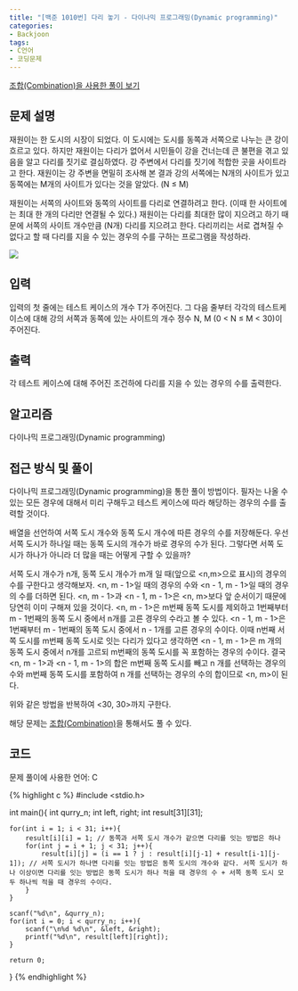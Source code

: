 ```yaml
---
title: "[백준 1010번] 다리 놓기 - 다이나믹 프로그래밍(Dynamic programming)"
categories:
- Backjoon
tags:
- C언어
- 코딩문제
---
```


[조합(Combination)을 사용한 풀이 보기](https://terry1213.github.io/backjoon/1010/)
## 문제 설명

재원이는 한 도시의 시장이 되었다. 이 도시에는 도시를 동쪽과 서쪽으로 나누는 큰 강이 흐르고 있다. 하지만 재원이는 다리가 없어서 시민들이 강을 건너는데 큰 불편을 겪고 있음을 알고 다리를 짓기로 결심하였다. 강 주변에서 다리를 짓기에 적합한 곳을 사이트라고 한다. 재원이는 강 주변을 면밀히 조사해 본 결과 강의 서쪽에는 N개의 사이트가 있고 동쪽에는 M개의 사이트가 있다는 것을 알았다. (N ≤ M)

재원이는 서쪽의 사이트와 동쪽의 사이트를 다리로 연결하려고 한다. (이때 한 사이트에는 최대 한 개의 다리만 연결될 수 있다.) 재원이는 다리를 최대한 많이 지으려고 하기 때문에 서쪽의 사이트 개수만큼 (N개) 다리를 지으려고 한다. 다리끼리는 서로 겹쳐질 수 없다고 할 때 다리를 지을 수 있는 경우의 수를 구하는 프로그램을 작성하라.

![](https://www.acmicpc.net/upload/201003/pic1.JPG)

## 입력

입력의 첫 줄에는 테스트 케이스의 개수 T가 주어진다. 그 다음 줄부터 각각의 테스트케이스에 대해 강의 서쪽과 동쪽에 있는 사이트의 개수 정수 N, M (0 < N ≤ M < 30)이 주어진다.

## 출력

각 테스트 케이스에 대해 주어진 조건하에 다리를 지을 수 있는 경우의 수를 출력한다.

## 알고리즘

다이나믹 프로그래밍(Dynamic programming)

## 접근 방식 및 풀이

다이나믹 프로그래밍(Dynamic programming)을 통한 풀이 방법이다.
필자는 나올 수 있는 모든 경우에 대해서 미리 구해두고 테스트 케이스에 따라 해당하는 경우의 수를 출력할 것이다.

배열을 선언하여 서쪽 도시 개수와 동쪽 도시 개수에 따른 경우의 수를 저장해둔다.
우선 서쪽 도시가 하나일 때는 동쪽 도시의 개수가 바로 경우의 수가 된다. 그렇다면 서쪽 도시가 하나가 아니라 더 많을 때는 어떻게 구할 수 있을까?

서쪽 도시 개수가 n개, 동쪽 도시 개수가 m개 일 때(앞으로 <n,m>으로 표시)의 경우의 수를 구한다고 생각해보자. <n, m - 1>일 때의 경우의 수와 <n - 1, m - 1>일 때의 경우의 수를 더하면 된다. <n, m - 1>과 <n - 1, m - 1>은 <n, m>보다 앞 순서이기 때문에 당연히 이미 구해져 있을 것이다. <n, m - 1>은 m번째 동쪽 도시를 제외하고 1번째부터 m - 1번째의 동쪽 도시 중에서 n개를 고른 경우의 수라고 볼 수 있다. <n - 1, m - 1>은 1번째부터 m - 1번째의 동쪽 도시 중에서 n - 1개를 고른 경우의 수이다. 이때 n번째 서쪽 도시를 m번째 동쪽 도시로 잇는 다리가 있다고 생각하면 <n - 1, m - 1>은 m 개의 동쪽 도시 중에서 n개를 고르되 m번째의 동쪽 도시를 꼭 포함하는 경우의 수이다. 결국 <n, m - 1>과 <n - 1, m - 1>의 합은 m번째 동쪽 도시를 빼고 n 개를 선택하는 경우의 수와 m번째 동쪽 도시를 포함하여 n 개를 선택하는 경우의 수의 합이므로 <n, m>이 된다.

위와 같은 방법을 반복하여 <30, 30>까지 구한다.

해당 문제는 [조합(Combination)](https://terry1213.github.io/backjoon/1010/)을 통해서도 풀 수 있다.

## 코드
문제 풀이에 사용한 언어: C

{% highlight c %}
#include <stdio.h>

int main(){
    int qurry_n;
    int left, right;
    int result[31][31];
    
    for(int i = 1; i < 31; i++){
        result[i][i] = 1; // 동쪽과 서쪽 도시 개수가 같으면 다리를 잇는 방법은 하나
        for(int j = i + 1; j < 31; j++){
            result[i][j] = (i == 1 ? j : result[i][j-1] + result[i-1][j-1]); // 서쪽 도시가 하나면 다리를 잇는 방법은 동쪽 도시의 개수와 같다. 서쪽 도시가 하나 이상이면 다리를 잇는 방법은 동쪽 도시가 하나 적을 때 경우의 수 + 서쪽 동쪽 도시 모두 하나씩 적을 때 경우의 수이다.
        }
    }
    
    scanf("%d\n", &qurry_n);
    for(int i = 0; i < qurry_n; i++){
        scanf("\n%d %d\n", &left, &right);
        printf("%d\n", result[left][right]);
    }
    
    return 0;
}
{% endhighlight %}
